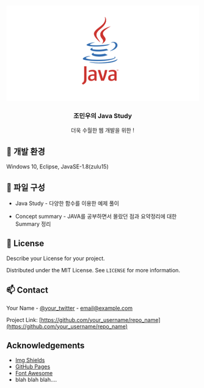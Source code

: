 


<br />
<p align="center">
    <img src="./logo.png" alt="Logo" width="600" height="250">


  <h3 align="center">조민우의 Java Study</h3>

  <p align="center">
    더욱 수월한 웹 개발을 위한 !


  </p>
</p>




## 🚧 개발 환경

Windows 10, Eclipse, JavaSE-1.8(zulu15)



<!-- CONTRIBUTING -->
## 📄 파일 구성

- Java Study - 다양한 함수를 이용한 예제 풀이

- Concept summary - JAVA를 공부하면서 몰랐던 점과 요약정리에 대한 Summary 정리



<!-- LICENSE -->
## 📝 License
Describe your License for your project. 

Distributed under the MIT License. See `LICENSE` for more information.



<!-- CONTACT -->
## 📫 Contact

Your Name - [@your_twitter](https://twitter.com/your_username) - email@example.com

Project Link: [https://github.com/your_username/repo_name](https://github.com/your_username/repo_name)



<!-- ACKNOWLEDGEMENTS -->
## Acknowledgements
* [Img Shields](https://shields.io)
* [GitHub Pages](https://pages.github.com)
* [Font Awesome](https://fontawesome.com)
* blah blah blah....





<!-- MARKDOWN LINKS & IMAGES -->
<!-- https://www.markdownguide.org/basic-syntax/#reference-style-links -->
[forks-shield]: https://img.shields.io/github/forks/roshanlam/ReadMeTemplate?style=for-the-badge
[forks-url]: https://github.com/roshanlam/ReadMeTemplate/network/members
[stars-shield]: https://img.shields.io/github/stars/roshanlam/ReadMeTemplate?style=for-the-badge
[stars-url]: https://github.com/roshanlam/ReadMeTemplate/stargazers
[issues-shield]: https://img.shields.io/github/issues/roshanlam/ReadMeTemplate?style=for-the-badge
[issues-url]: https://github.com/roshanlam/ReadMeTemplate/issues
[linkedin-shield]: https://img.shields.io/badge/-LinkedIn-black.svg?style=flat-square&logo=linkedin&colorB=555
[linkedin-url]: https://linkedin.com/in/roshan-lamichhane
